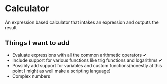 # Calculator
 An expression based calculator that intakes an expression and outputs the result
 
## Things I want to add
 - Evaluate expressions with all the common arithmetic operators ✔
 - Include support for various functions like trig functions and logarithms ✔
 - Possibly add support for variables and custom functions(honestly at this point I might as well make a scripting language)
 - Complex numbers
